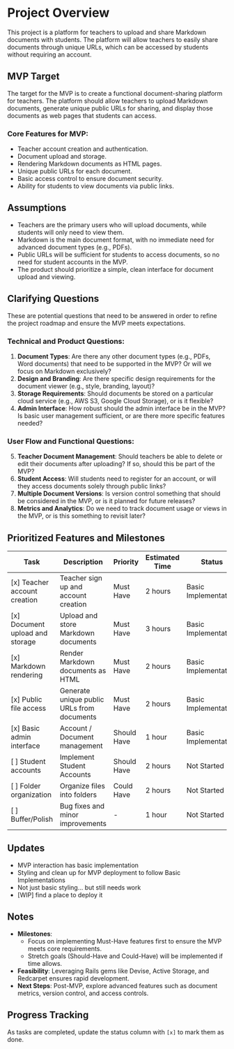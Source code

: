 # Project Overview
This project is a platform for teachers to upload and share Markdown documents with students. The platform will allow teachers to easily share documents through unique URLs, which can be accessed by students without requiring an account.

## MVP Target
The target for the MVP is to create a functional document-sharing platform for teachers. The platform should allow teachers to upload Markdown documents, generate unique public URLs for sharing, and display those documents as web pages that students can access. 

### Core Features for MVP:
- Teacher account creation and authentication.
- Document upload and storage.
- Rendering Markdown documents as HTML pages.
- Unique public URLs for each document.
- Basic access control to ensure document security.
- Ability for students to view documents via public links.

## Assumptions
- Teachers are the primary users who will upload documents, while students will only need to view them.
- Markdown is the main document format, with no immediate need for advanced document types (e.g., PDFs).
- Public URLs will be sufficient for students to access documents, so no need for student accounts in the MVP.
- The product should prioritize a simple, clean interface for document upload and viewing.

## Clarifying Questions
These are potential questions that need to be answered in order to refine the project roadmap and ensure the MVP meets expectations.

### Technical and Product Questions:
1. **Document Types**: Are there any other document types (e.g., PDFs, Word documents) that need to be supported in the MVP? Or will we focus on Markdown exclusively?
2. **Design and Branding**: Are there specific design requirements for the document viewer (e.g., style, branding, layout)?
3. **Storage Requirements**: Should documents be stored on a particular cloud service (e.g., AWS S3, Google Cloud Storage), or is it flexible?
4. **Admin Interface**: How robust should the admin interface be in the MVP? Is basic user management sufficient, or are there more specific features needed?

### User Flow and Functional Questions:
5. **Teacher Document Management**: Should teachers be able to delete or edit their documents after uploading? If so, should this be part of the MVP?
6. **Student Access**: Will students need to register for an account, or will they access documents solely through public links?
7. **Multiple Document Versions**: Is version control something that should be considered in the MVP, or is it planned for future releases?
8. **Metrics and Analytics**: Do we need to track document usage or views in the MVP, or is this something to revisit later?

## Prioritized Features and Milestones

| Task                            | Description                                  | Priority   | Estimated Time | Status      |
|---------------------------------|----------------------------------------------|------------|----------------|-------------|
| [x] Teacher account creation    | Teacher sign up and account creation         | Must Have  | 2 hours        | Basic Implementation |
| [x] Document upload and storage | Upload and store Markdown documents          | Must Have  | 3 hours        | Basic Implementation |
| [x] Markdown rendering          | Render Markdown documents as HTML            | Must Have  | 2 hours        | Basic Implementation |
| [x] Public file access          | Generate unique public URLs from documents   | Must Have  | 2 hours        | Basic Implementation |
| [x] Basic admin interface       | Account / Document management                | Should Have| 1 hour         | Basic Implementation |
| [ ] Student accounts            | Implement Student Accounts                   | Should Have| 2 hours        | Not Started |
| [ ] Folder organization         | Organize files into folders                  | Could Have | 2 hours        | Not Started |
| [ ] Buffer/Polish               | Bug fixes and minor improvements             | -          | 1 hour         | Not Started |

## Updates
* MVP interaction has basic implementation
* Styling and clean up for MVP deployment to follow Basic Implementations
* Not just basic styling... but still needs work
* [WIP] find a place to deploy it

## Notes
- **Milestones**:
  - Focus on implementing Must-Have features first to ensure the MVP meets core requirements.
  - Stretch goals (Should-Have and Could-Have) will be implemented if time allows.
- **Feasibility**: Leveraging Rails gems like Devise, Active Storage, and Redcarpet ensures rapid development.
- **Next Steps**: Post-MVP, explore advanced features such as document metrics, version control, and access controls.

## Progress Tracking
As tasks are completed, update the status column with `[x]` to mark them as done.

